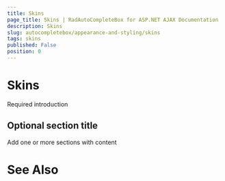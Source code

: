 ```yaml
---
title: Skins
page_title: Skins | RadAutoCompleteBox for ASP.NET AJAX Documentation
description: Skins
slug: autocompletebox/appearance-and-styling/skins
tags: skins
published: False
position: 0
---
```


# Skins



Required introduction

## Optional section title

Add one or more sections with content

# See Also
